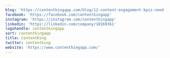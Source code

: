 ```yaml
---
blog: 'https://contentkingapp.com/blog/12-content-engagement-kpis-need-tracking'
facebook: 'https://facebook.com/contentkingapp'
instagram: 'https://instagram.com/contentkingapp'
linkedin: 'https://linkedin.com/company/10169361'
logohandle: contentkingapp
sort: contentkingapp
title: ContentKing
twitter: contentking
website: 'https://www.contentkingapp.com/'
---
```

